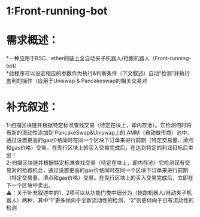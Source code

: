 # 1:Front-running-bot
# 需求概述：
*一种应用于BSC、ether的链上全自动夹子机器人/抢跑机器人（Front-running-bot）</br>
*此程序可以设定相应的参数作为执行&判断条件（下文叙述）自动“检测”并执行套利的操作（应用于Uniswap & Pancakeswap的相关交易对</br>
# 补充叙述：
1-扫描区块链并根据特定标准查找交易（待定在块上，即内存池）。它检测何时将有新的流动性添加到 PancakeSwap&Uniswap上的 AMM（自动做市商）池中。通过设置更高的gas价格同时在同一个区块下订单来进行前期（特定交易量、滑点和gas价格）交易。在先行区块上的买入交易完成后，在达到特定的利润目标后卖出！</br>
2-扫描区块链并根据特定标准查找交易（待定在块上，即内存池）它检测现有交易对的抢跑机会，通过设置更高的gas价格同时在同一个区块下订单来进行前期（特定交易量、滑点和gas价格）交易。在先行区块上的买入交易完成后，立即在下一个区块中卖出。</br>
⚠️：关于补充叙述中的1，2项可以从功能门类中细分为（抢跑机器人/自动夹子机器人）两种，其中“1”更多倾向于全新流动性的检测，“2”则更倾向于已有流动性的检测</br>
